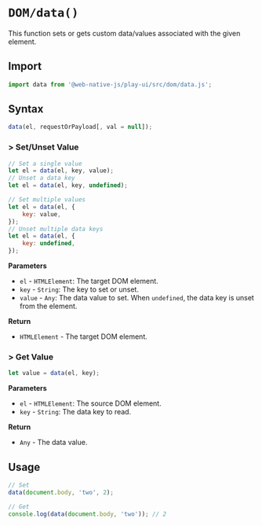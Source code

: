 # `DOM/data()`
This function sets or gets custom data/values associated with the given element.

## Import

```js
import data from '@web-native-js/play-ui/src/dom/data.js';
```

## Syntax

```js
data(el, requestOrPayload[, val = null]);
```

### &gt; Set/Unset Value

```js
// Set a single value
let el = data(el, key, value);
// Unset a data key
let el = data(el, key, undefined);

// Set multiple values
let el = data(el, {
    key: value,
});
// Unset multiple data keys
let el = data(el, {
    key: undefined,
});
```

**Parameters**
+ `el` - `HTMLElement`: The target DOM element.
+ `key` - `String`: The key to set or unset.
+ `value` - `Any`: The data value to set. When `undefined`, the data key is unset from the element.

**Return**
+ `HTMLElement` - The target DOM element.

### &gt; Get Value

```js
let value = data(el, key);
```

**Parameters**
+ `el` - `HTMLElement`: The source DOM element.
+ `key` - `String`: The data key to read.

**Return**
+ `Any` - The data value.

## Usage

```js
// Set
data(document.body, 'two', 2);

// Get
console.log(data(document.body, 'two')); // 2
```